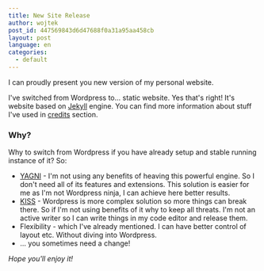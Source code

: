 ```yaml
---
title: New Site Release
author: wojtek
post_id: 447569843d6d47688f0a31a95aa458cb
layout: post
language: en
categories:
  - default
---
```


I can proudly present you new version of my personal website.

I've switched from Wordpress to... static website. Yes that's right! It's website based on [Jekyll](http://jekyllrb.com/) engine. You can find more information about stuff I've used in [credits](/credits) section.

### Why?

Why to switch from Wordpress if you have already setup and stable running instance of it? So:

- [YAGNI](http://en.wikipedia.org/wiki/You_aren%27t_gonna_need_it) - I'm not using any benefits of heaving this powerful engine. So I don't need all of its features and extensions. This solution is easier for me as I'm not Wordpress ninja, I can achieve here better results.
- [KISS](http://en.wikipedia.org/wiki/KISS_principle) - Wordpress is more complex solution so more things can break there. So if I'm not using benefits of it why to keep all threats. I'm not an active writer so I can write things in my code editor and release them.
- Flexibility - which I've already mentioned. I can have better control of layout etc. Without diving into Wordpress.
- ... you sometimes need a change!

*Hope you'll enjoy it!*
